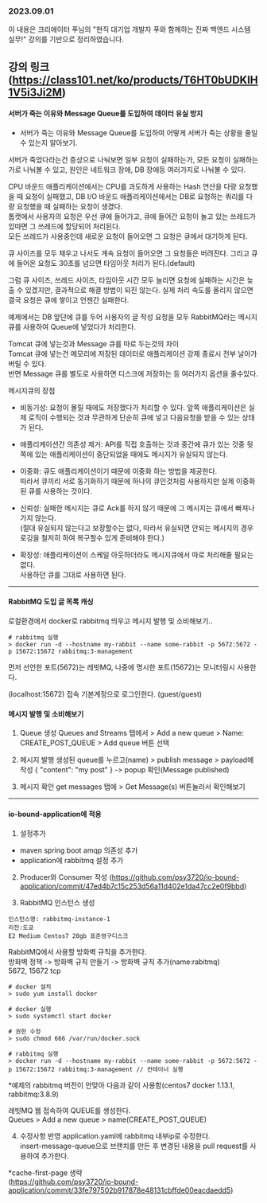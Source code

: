 ### 2023.09.01

이 내용은 크리에이터 푸님의 "현직 대기업 개발자 푸와 함께하는 진짜 백엔드 시스템 실무!" 강의를 기반으로 정리하였습니다.

강의 링크  
(https://class101.net/ko/products/T6HT0bUDKIH1V5i3Ji2M)
---

#### 서버가 죽는 이유와 Message Queue를 도입하여 데이터 유실 방지
- 서버가 죽는 이유와 Message Queue를 도입하여 어떻게 서버가 죽는 상황을 줄일 수 있는지 알아보기.

서버가 죽었다라는건 증상으로 나눠보면 일부 요청이 실패하는가, 모든 요청이 실패하는가로 나눠볼 수 있고, 원인은 네트워크 장애, DB 장애등 여러가지로 나눠볼 수 있다.  

CPU 바운드 애플리케이션에서는 CPU를 과도하게 사용하는 Hash 연산을 다량 요청했을 때 요청이 실패했고, DB I/O 바운드 애플리케이션에서는 DB로 요청하는 쿼리를 다량 요청했을 때 실패하는 요청이 생겼다.  
톰캣에서 사용자의 요청은 우선 큐에 들어가고, 큐에 들어간 요청이 놀고 있는 쓰레드가 있따면 그 쓰레드에 할당되어 처리된다.  
모든 쓰레드가 사용중인데 새로운 요청이 들어오면 그 요청은 큐에서 대기하게 된다.  

큐 사이즈를 모두 채우고 나서도 계속 요청이 들어오면 그 요청들은 버려진다. 그리고 큐에 들어온 요청도 30초를 넘으면 타임아웃 처리가 된다.(default)

그럼 큐 사이즈, 쓰레드 사이즈, 타임아웃 시간 모두 늘리면 요청에 실패하는 시간은 늦출 수 있겠지만, 결과적으로 해결 방법이 되진 않는다. 실제 처리 속도를 올리지 않으면 결국 요청은 큐에 쌓이고 언젠간 실패한다.

예제에서는 DB 앞단에 큐를 두어 사용자의 글 작성 요청을 모두 RabbitMQ라는 메시지 큐를 사용하여 Queue에 넣었다가 처리한다.  

Tomcat 큐에 넣는것과 Message 큐를 따로 두는것의 차이  
Tomcat 큐에 넣는건 메모리에 저장된 데이터로 애플리케이션 강제 종료시 전부 날아가버릴 수 있다.  
반면 Message 큐를 별도로 사용하면 디스크에 저장하는 등 여러가지 옵션을 줄수있다.  

메시지큐의 장점
- 비동기성:
  요청이 몰릴 때에도 저장했다가 처리할 수 있다. 앞쪽 애플리케이션은 실제 로직이 수행되는 것과 무관하게 단순히 큐에 넣고 다음요청을 받을 수 있는 상태가 된다.

- 애플리케이션간 의존성 제거:
  API를 직접 호출하는 것과 중간에 큐가 있는 것중 뒷쪽에 있는 애플리케이션이 중단되었을 때에도 메시지가 유실되지 않는다.

- 이중화:
  큐도 애플리케이션이기 때문에 이중화 하는 방법을 제공한다.  
  따라서 큐끼리 서로 동기화하기 때문에 하나의 큐인것처럼 사용하지만 실제 이중화된 큐를 사용하는 것이다.

- 신뢰성:
  실패한 메시지는 큐로 Ack를 하지 않기 때문에 그 메시지는 큐에서 빠져나가지 않는다.  
  (절대 유실되지 않는다고 보장할수는 없다, 따라서 유실되면 안되는 메시지의 경우 로깅을 철저히 하여 복구할수 있게 준비해야 한다.)

- 확장성:
  애플리케이션이 스케일 아웃하더라도 메시지큐에서 따로 처리해줄 필요는 없다.  
  사용하던 큐를 그대로 사용하면 된다.

---

#### RabbitMQ 도입 글 목록 캐싱
로컬환경에서 docker로 rabbitmq 띄우고 메시지 발행 및 소비해보기..

```
# rabbitmq 실행
> docker run -d --hostname my-rabbit --name some-rabbit -p 5672:5672 -p 15672:15672 rabbitmq:3-management
```
먼저 선언한 포트(5672)는 레빗MQ, 나중에 명시한 포트(15672)는 모니터링시 사용한다.

(localhost:15672) 접속
기본계정으로 로그인한다. (guest/guest)

#### 메시지 발행 및 소비해보기
1. Queue 생성
   Queues and Streams 탭에서 > Add a new queue > Name: CREATE_POST_QUEUE > Add queue 버튼 선택

2. 메시지 발행
   생성된 queue를 누르고(name) > publish message > payload에 작성
   {
   "content": "my post"
   }
   -> popup 확인(Message published)

3. 메시지 확인
   get messages 탭에 > Get Message(s) 버튼눌러서 확인해보기

---

#### io-bound-application에 적용
1. 설정추가
- maven spring boot amqp 의존성 추가
- application에 rabbitmq 설정 추가

2. Producer와 Consumer 작성
   (https://github.com/psy3720/io-bound-application/commit/47ed4b7c15c253d56a11d402e1da47cc2e0f9bbd)

3. RabbitMQ 인스턴스 생성
```
인스턴스명: rabbitmq-instance-1
리전:도쿄
E2 Medium Centos7 20gb 표준영구디스크 
```

RabbitMQ에서 사용할 방화벽 규칙을 추가한다.  
방화벽 정책 -> 방화벽 규칙 만들기 -> 방화벽 규칙 추가(name:rabitmq)  
5672, 15672 tcp

```
# docker 설치
> sudo yum install docker

# docker 실행
> sudo systemctl start docker

# 권한 수정
> sudo chmod 666 /var/run/docker.sock

# rabbitmq 실행
> docker run -d --hostname my-rabbit --name some-rabbit -p 5672:5672 -p 15672:15672 rabbitmq:3-management // 컨테이너 실행
```
*예제의 rabbitmq 버전이 안맞아 다음과 같이 사용함(centos7 docker 1.13.1, rabbitmq:3.8.9)

레빗MQ 웹 접속하여 QUEUE를 생성한다.  
Queues > Add a new queue > name(CREATE_POST_QUEUE)

4. 수정사항 반영
application.yaml에 rabbitmq 내부ip로 수정한다.  
insert-message-queue으로 브랜치를 만든 후 변경된 내용을 pull request를 사용하여 추가한다.

*cache-first-page 생략  
(https://github.com/psy3720/io-bound-application/commit/33fe797502b917878e48131cbffde00eacdaedd5)
